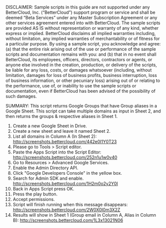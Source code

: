 DISCLAIMER: Sample scripts in this guide are not supported under any BetterCloud, Inc. (“BetterCloud”) support program or service and shall be deemed “Beta Services” under any Master Subscription Agreement or any other services agreement entered into with BetterCloud. The sample scripts are provided AS IS without representation or warranty of any kind, whether express or implied. BetterCloud disclaims all implied warranties including, without limitation, any implied warranties of merchantability or of fitness for a particular purpose. By using a sample script, you acknowledge and agree: (a) that the entire risk arising out of the use or performance of the sample scripts and documentation remains with you: and (b) that in no event shall BetterCloud, its employees, officers, directors, contractors or agents, or anyone else involved in the creation, production, or delivery of the scripts, be liable for any loss, costs, or damages whatsoever (including, without limitation, damages for loss of business profits, business interruption, loss of business information, or other pecuniary loss) arising out of or relating to the performance, use of, or inability to use the sample scripts or documentation, even if BetterCloud has been advised of the possibility of such damages.

SUMMARY: This script returns Google Groups that have Group aliases in a Google Sheet. This script can take multiple domains as input in Sheet 2, and then returns the groups & respective aliases in Sheet 1.

1) Create a new Google Sheet in Drive.
2) Create a new sheet and leave it named Sheet 2.
3) List all domains in Column A (In Sheet 2): http://screenshots.bettercloud.com/442e0l1Y0T23
4) Please go to Tools > Script editor.
5) Paste the Apps Script into the Script Editor: http://screenshots.bettercloud.com/252n1u1w0v40
6) Go to Resources > Advanced Google Services.
7) Enable the Admin Directory API.
8) Click "Google Developers Console" in the yellow box.
9) Search for Admin SDK and enable. http://screenshots.bettercloud.com/1H2m0o2y2Y0I
10) Back in Apps Script press OK.
11) Press the play button.
12) Accept permissions.
13) Script will finish running when this message disappears: http://screenshots.bettercloud.com/2W0X0I0m3X2Z
14) Results will show in Sheet 1 (Group email in Column A, Alias in Column B): http://screenshots.bettercloud.com/1L3x13021N06
